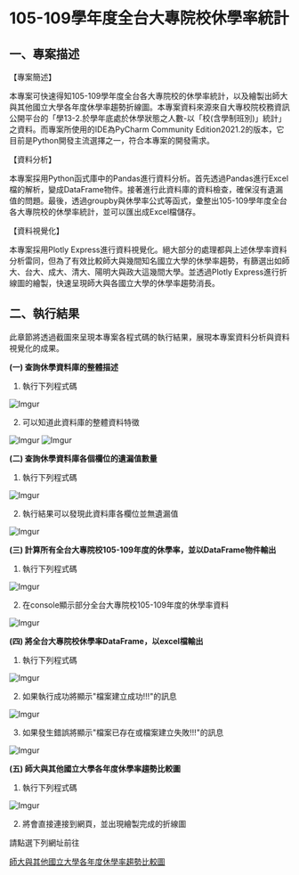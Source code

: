 # 105-109學年度全台大專院校休學率統計
## 一、專案描述

【專案簡述】

本專案可快速得知105-109學年度全台各大專院校的休學率統計，以及繪製出師大與其他國立大學各年度休學率趨勢折線圖。本專案資料來源來自大專校院校務資訊公開平台的「學13-2.於學年底處於休學狀態之人數-以「校(含學制班別)」統計」之資料。而專案所使用的IDE為PyCharm Community Edition2021.2的版本，它目前是Python開發主流選擇之一，符合本專案的開發需求。

【資料分析】

本專案採用Python函式庫中的Pandas進行資料分析。首先透過Pandas進行Excel檔的解析，變成DataFrame物件。接著進行此資料庫的資料檢查，確保沒有遺漏值的問題。最後，透過groupby與休學率公式等函式，彙整出105-109學年度全台各大專院校的休學率統計，並可以匯出成Excel檔儲存。

【資料視覺化】

本專案採用Plotly Express進行資料視覺化。絕大部分的處理都與上述休學率資料分析雷同，但為了有效比較師大與幾間知名國立大學的休學率趨勢，有篩選出如師大、台大、成大、清大、陽明大與政大這幾間大學。並透過Plotly Express進行折線圖的繪製，快速呈現師大與各國立大學的休學率趨勢消長。

## 二、執行結果

此章節將透過截圖來呈現本專案各程式碼的執行結果，展現本專案資料分析與資料視覺化的成果。

**(一) 查詢休學資料庫的整體描述**
1. 執行下列程式碼

![Imgur](https://i.imgur.com/kbCnXB6.png)

2. 可以知道此資料庫的整體資料特徵

![Imgur](https://i.imgur.com/7pBVyrC.png)
![Imgur](https://i.imgur.com/p84twZj.png)

**(二) 查詢休學資料庫各個欄位的遺漏值數量**
1. 執行下列程式碼

![Imgur](https://i.imgur.com/BuNDXol.png)

2. 執行結果可以發現此資料庫各欄位並無遺漏值

![Imgur](https://i.imgur.com/qs6rvRr.png)

**(三) 計算所有全台大專院校105-109年度的休學率，並以DataFrame物件輸出**
1. 執行下列程式碼

![Imgur](https://i.imgur.com/PWdIf8M.png)

2. 在console顯示部分全台大專院校105-109年度的休學率資料

![Imgur](https://i.imgur.com/13xzhHd.png)

**(四) 將全台大專院校休學率DataFrame，以excel檔輸出**
1. 執行下列程式碼

![Imgur](https://i.imgur.com/TgCzasN.png)

2. 如果執行成功將顯示"檔案建立成功!!!"的訊息

![Imgur](https://i.imgur.com/3tnXi9O.png)

3. 如果發生錯誤將顯示"檔案已存在或檔案建立失敗!!!"的訊息

![Imgur](https://i.imgur.com/81AjLQz.png)

**(五) 師大與其他國立大學各年度休學率趨勢比較圖**
1. 執行下列程式碼

![Imgur](https://i.imgur.com/syErezu.png)

2. 將會直接連接到網頁，並出現繪製完成的折線圖

請點選下列網址前往

[師大與其他國立大學各年度休學率趨勢比較圖]()

